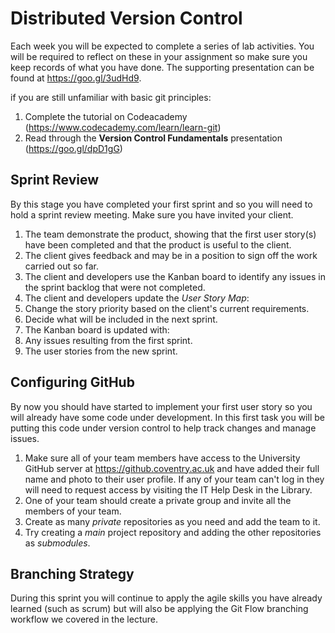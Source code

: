 
# Distributed Version Control

Each week you will be expected to complete a series of lab activities. You will be required to reflect on these in your assignment so make sure you keep records of what you have done. The supporting presentation can be found at https://goo.gl/3udHd9.

if you are still unfamiliar with basic git principles:

1. Complete the tutorial on Codeacademy (https://www.codecademy.com/learn/learn-git)
2. Read through the **Version Control Fundamentals** presentation (https://goo.gl/dpD1gG)

## Sprint Review

By this stage you have completed your first sprint and so you will need to hold a sprint review meeting. Make sure you have invited your client.

1. The team demonstrate the product, showing that the first user story(s) have been completed and that the product is useful to the client.
2. The client gives feedback and may be in a position to sign off the work carried out so far.
3. The client and developers use the Kanban board to identify any issues in the sprint backlog that were not completed.
4. The client and developers update the _User Story Map_:
  1. Change the story priority based on the client's current requirements.
  2. Decide what will be included in the next sprint.
5. The Kanban board is updated with:
  1. Any issues resulting from the first sprint.
  2. The user stories from the new sprint.

## Configuring GitHub
By now you should have started to implement your first user story so you will already have some code under development. In this first task you will be putting this code under version control to help track changes and manage issues.

1. Make sure all of your team members have access to the University GitHub server at https://github.coventry.ac.uk and have added their full name and photo to their user profile. If any of your team can't log in they will need to request access by visiting the IT Help Desk in the Library.
2. One of your team should create a private group and invite all the members of your team.
3. Create as many _private_ repositories as you need and add the team to it.
4. Try creating a _main_ project repository and adding the other repositories as _submodules_.

## Branching Strategy

During this sprint you will continue to apply the agile skills you have already learned (such as scrum) but will also be applying the Git Flow branching workflow we covered in the lecture.

